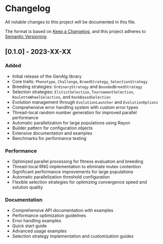 # Changelog

All notable changes to this project will be documented in this file.

The format is based on [Keep a Changelog](https://keepachangelog.com/en/1.0.0/),
and this project adheres to [Semantic Versioning](https://semver.org/spec/v2.0.0.html).

## [0.1.0] - 2023-XX-XX

### Added
- Initial release of the GenAlg library
- Core traits: `Phenotype`, `Challenge`, `BreedStrategy`, `SelectionStrategy`
- Breeding strategies: `OrdinaryStrategy` and `BoundedBreedStrategy`
- Selection strategies: `ElitistSelection`, `TournamentSelection`, `RouletteWheelSelection`, and `RankBasedSelection`
- Evolution management through `EvolutionLauncher` and `EvolutionOptions`
- Comprehensive error handling system with custom error types
- Thread-local random number generation for improved parallel performance
- Automatic parallelization for large populations using Rayon
- Builder pattern for configuration objects
- Extensive documentation and examples
- Benchmarks for performance testing

### Performance
- Optimized parallel processing for fitness evaluation and breeding
- Thread-local RNG implementation to eliminate mutex contention
- Significant performance improvements for large populations
- Automatic parallelization threshold configuration
- Flexible selection strategies for optimizing convergence speed and solution quality

### Documentation
- Comprehensive API documentation with examples
- Performance optimization guidelines
- Error handling examples
- Quick start guide
- Advanced usage examples
- Selection strategy implementation and customization guides 
